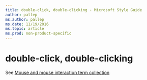 ```yaml
---
title: double-click, double-clicking - Microsoft Style Guide
author: pallep
ms.author: pallep
ms.date: 11/19/2016
ms.topic: article
ms.prod: non-product-specific
---
```


# double-click, double-clicking

See [Mouse and mouse interaction term collection](/style-guide/a-z-word-list-term-collections/term-collections/mouse-mouse-interaction-terms)
